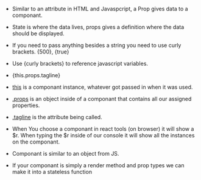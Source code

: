 - Similar to an attribute in HTML and Javaspcript, a Prop gives data to a componant.
- State is where the data lives, props gives a definition where the data should be displayed.
- If you need to pass anything besides a string you need to use curly brackets. {500}, {true}
- Use {curly brackets} to reference javascript variables.

- {this.props.tagline} 
- <u>this</u> is a componant instance, whatever got passed in when it was used. 
- <u>.props</u> is an object inside of a componant that contains all our assigned properties. 
- <u>.tagline</u> is the attribute being called. 

- When You choose a componant in react tools (on browser) it will show a $r. When typing the $r inside of our console it will show all the instances on the componant. 
- Componant is similar to an object from JS.
- If your componant is simply a render method and prop types we can make it into a stateless function